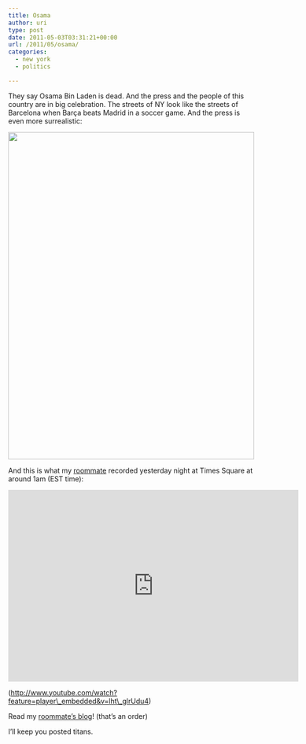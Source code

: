 ```yaml
---
title: Osama
author: uri
type: post
date: 2011-05-03T03:31:21+00:00
url: /2011/05/osama/
categories:
  - new york
  - politics

---
```

They say Osama Bin Laden is dead. And the press and the people of this country are in big celebration. The streets of NY look like the streets of Barcelona when Barça beats Madrid in a soccer game. And the press is even more surrealistic:

<img src="/wp-content/uploads/2011/05/Osama-500x666.jpg" alt="" title="Osama" width="500" height="666" class="aligncenter size-medium wp-image-1154" /> 

And this is what my [roommate][1] recorded yesterday night at Times Square at around 1am (EST time):

<iframe width="590" height="390" src="http://www.youtube.com/embed/lht_glrUdu4" frameborder="0" allowfullscreen></iframe>

(http://www.youtube.com/watch?feature=player\_embedded&v=lht\_glrUdu4)

Read my [roommate&#8217;s blog][1]! (that&#8217;s an order)

I&#8217;ll keep you posted titans.

 [1]: http://journal.nomasdf.com/